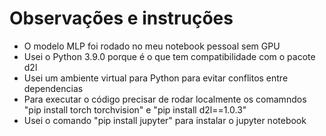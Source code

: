 # Observações e instruções

* O modelo MLP foi rodado no meu notebook pessoal sem GPU
* Usei o Python 3.9.0 porque é o que tem compatibilidade com o pacote d2l
* Usei um ambiente virtual para Python para evitar conflitos entre dependencias
* Para executar o código precisar de rodar localmente os comamndos "pip install torch torchvision" e "pip install d2l==1.0.3"
* Usei o comando "pip install jupyter" para instalar o jupyter notebook
